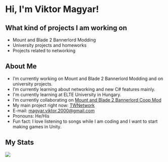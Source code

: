 # Hi, I'm Viktor Magyar!

## What kind of projects I am working on
- Mount and Blade 2 Bannerlord Modding
- University projects and homeworks
- Projects related to networking
## About Me
- I’m currently working on Mount and Blade 2 Bannerlord Modding and on university projects.
- I’m currently learning about networking and new C# features mainly.
- I'm currently learning at ELTE University in Hungary.
- I’m currently collaborating on [Mount and Blade 2 Bannerlord Coop Mod](https://github.com/Bannerlord-Coop-Team/BannerlordCoop)
- My main project right now: [TWNetwork](https://github.com/WakooMan/TWNetwork)
- E-mail: magyar.viktor.2000@gmail.com
- Pronouns: He/His
- Fun fact: I love listening to songs while I am coding and I want to start making games in Unity.
## My Stats
<img src="https://github-readme-stats.vercel.app/api?username=WakooMan&&show_icons=true&title_color=ffffff&icon_color=bb2acf&text_color=daf7dc&bg_color=151515" >
